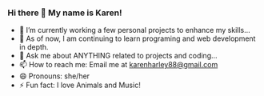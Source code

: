 ### Hi there 👋 My name is Karen!

- 🔭 I’m currently working a few personal projects to enhance my skills...
- 🌱 As of now, I am continuing to learn programing and web development in depth.
- 💬 Ask me about ANYTHING related to projects and coding...
- 📫 How to reach me: Email me at karenharley88@gmail.com
- 😄 Pronouns: she/her
- ⚡ Fun fact: I love Animals and Music!

<!--
**KarenHarley/KarenHarley** is a ✨ _special_ ✨ repository because its `README.md` (this file) appears on your GitHub profile.

Here are some ideas to get you started:

- 🔭 I’m currently working on ...
- 🌱 I’m currently learning ...
- 👯 I’m looking to collaborate on ...
- 🤔 I’m looking for help with ...
- 💬 Ask me about ...
- 📫 How to reach me: ...
- 😄 Pronouns: ...
- ⚡ Fun fact: ...
-->
